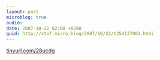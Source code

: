 ```yaml
---
layout: post
microblog: true
audio: 
date: 2007-10-22 02:00 +0200
guid: http://xtof.micro.blog/2007/10/22/t354137002.html
---
```

[tinyurl.com/28ucdg](http://tinyurl.com/28ucdg)

